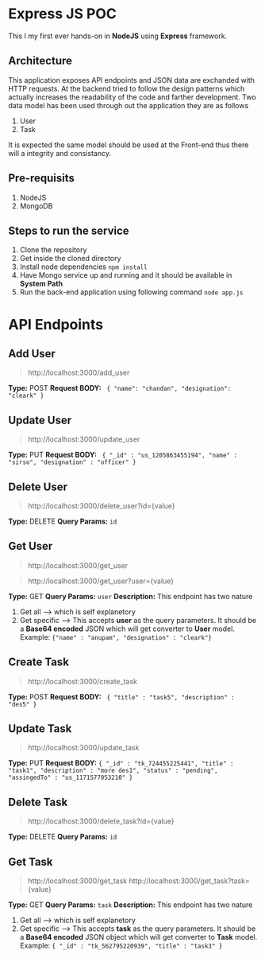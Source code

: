 # Express JS POC

This I my first ever hands-on in **NodeJS** using **Express** framework.

## Architecture
This application exposes API endpoints and JSON data are exchanded with HTTP requests. At the backend tried to follow the design patterns which actually increases the readability of the code and farther development. Two data model has been used through out the application they are as follows

 1. User
 2. Task

It is expected the same model should be used at the Front-end thus there will a integrity and consistancy.

## Pre-requisits

 1. NodeJS
 2. MongoDB

## Steps to run the service

 1. Clone the repository
 2. Get inside the cloned directory
 3. Install node dependencies 
	`npm install`
 4. Have Mongo service up and running and it should be available in **System Path**
 5. Run the back-end application using following command
	`node app.js`

# API Endpoints

## Add User
> http://localhost:3000/add_user

**Type:** POST
**Request BODY:** `
{
	"name": "chandan",
	"designation": "cleark"
}`

## Update User
> http://localhost:3000/update_user

**Type:** PUT
**Request BODY:** `
{ "_id" : "us_1205863455194", "name" : "sirso", "designation" : "officer" }`

## Delete User
> http://localhost:3000/delete_user?id={value}

**Type:** DELETE
**Query Params:** `id`

## Get User
> http://localhost:3000/get_user

> http://localhost:3000/get_user?user={value}

**Type:** GET
**Query Params:** `user`
**Description:** This endpoint has two nature
1. Get all --> which is self explanetory
 2. Get specific --> This accepts **user** as the query parameters. It should be a **Base64 encoded** JSON which will get converter to **User** model.  Example: `{"name" : "anupam", "designation" : "cleark"}`

## Create Task

> http://localhost:3000/create_task

**Type:** POST
**Request BODY:** `
{
    "title" : "task5",
    "description" : "des5"
}`

## Update Task

> http://localhost:3000/update_task

**Type:** PUT
**Request BODY:** `{ "_id" : "tk_724455225441", "title" : "task1", "description" : "more des1", "status" : "pending", "assingedTo" : "us_1171577053210" }`

## Delete Task
> http://localhost:3000/delete_task?id={value}

**Type:** DELETE
**Query Params:** `id`

## Get Task
> http://localhost:3000/get_task
> http://localhost:3000/get_task?task={value}

**Type:** GET
**Query Params:** `task`
**Description:** This endpoint has two nature
1. Get all --> which is self explanetory
 2. Get specific --> This accepts **task** as the query parameters. It should be a **Base64 encoded** JSON object which will get converter to **Task** model.  Example: `{ "_id" : "tk_562795220939", "title" : "task3" }`

